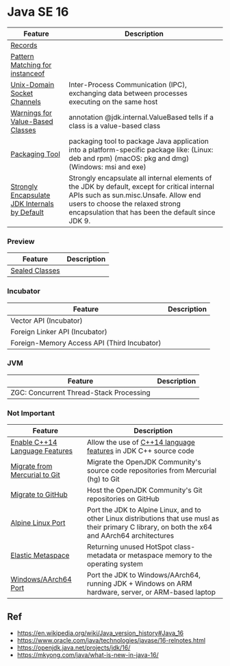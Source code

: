 # Java SE 16

Feature                                                                                                              | Description
---------------------------------------------------------------------------------------------------------------------|-------------
[Records](https://github.com/shamy1st/java-records)                                                                  | 
[Pattern Matching for instanceof](https://github.com/shamy1st/java-pattern-matching-instanceof)                      | 
[Unix-Domain Socket Channels](https://github.com/shamy1st/java-unix-domain-socket-channels)                          | Inter-Process Communication (IPC), exchanging data between processes executing on the same host
[Warnings for Value-Based Classes](https://github.com/shamy1st/java-warning-for-value-based-class)                   | annotation @jdk.internal.ValueBased tells if a class is a value-based class
[Packaging Tool](https://github.com/shamy1st/java-packaging-tool)                                                    | packaging tool to package Java application into a platform-specific package like: (Linux: deb and rpm) (macOS: pkg and dmg) (Windows: msi and exe)
[Strongly Encapsulate JDK Internals by Default](https://github.com/shamy1st/java-strongly-encapsulate-jdk-internals#java-16) | Strongly encapsulate all internal elements of the JDK by default, except for critical internal APIs such as sun.misc.Unsafe. Allow end users to choose the relaxed strong encapsulation that has been the default since JDK 9.

### Preview

Feature                                                         | Description
----------------------------------------------------------------|-------------
[Sealed Classes](https://github.com/shamy1st/java-sealed-class) | 

### Incubator

Feature                                       | Description
----------------------------------------------|-------------
Vector API (Incubator)                        | 
Foreign Linker API (Incubator)                | 
Foreign-Memory Access API (Third Incubator)   | 

### JVM

Feature                                       | Description
----------------------------------------------|-------------
ZGC: Concurrent Thread-Stack Processing       | 

### Not Important

Feature                                       | Description
----------------------------------------------|-------------
[Enable C++14 Language Features](https://openjdk.java.net/jeps/347) | Allow the use of [C++14 language features](https://en.wikipedia.org/wiki/C%2B%2B14) in JDK C++ source code
[Migrate from Mercurial to Git](https://openjdk.java.net/jeps/357)  | Migrate the OpenJDK Community's source code repositories from Mercurial (hg) to Git
[Migrate to GitHub](https://openjdk.java.net/jeps/369)              | Host the OpenJDK Community's Git repositories on GitHub
[Alpine Linux Port](https://openjdk.java.net/jeps/386)              | Port the JDK to Alpine Linux, and to other Linux distributions that use musl as their primary C library, on both the x64 and AArch64 architectures
[Elastic Metaspace](https://openjdk.java.net/jeps/387)              | Returning unused HotSpot class-metadata or metaspace memory to the operating system
[Windows/AArch64 Port](https://openjdk.java.net/jeps/388)           | Port the JDK to Windows/AArch64, running JDK + Windows on ARM hardware, server, or ARM-based laptop

## Ref
* https://en.wikipedia.org/wiki/Java_version_history#Java_16
* https://www.oracle.com/java/technologies/javase/16-relnotes.html
* https://openjdk.java.net/projects/jdk/16/
* https://mkyong.com/java/what-is-new-in-java-16/
